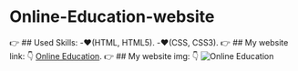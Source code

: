 # Online-Education-website
:point_right: ## Used Skills: 
-:heart:(HTML, HTML5). 
-:heart:(CSS, CSS3). 
:point_right: ## My website link: :point_down: [Online Education](https://mai-elhajeen.github.io/Online-Education-website/).
:point_right: ## My website img: :point_down:
![Online Education](https://user-images.githubusercontent.com/79872538/110218912-f55af200-7ec4-11eb-82d1-090978a37c59.png)
